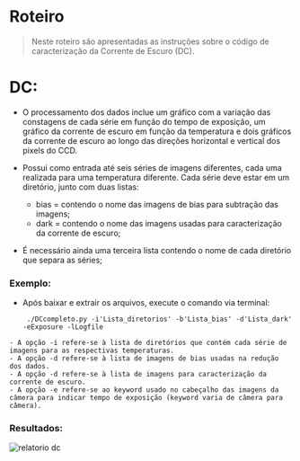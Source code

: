 # Roteiro
> Neste roteiro são apresentadas as instruções sobre o código de caracterização da Corrente de Escuro (DC).

# DC:
   - O processamento dos dados inclue um gráfico com a variação das constagens de cada série em função do tempo de exposição, um gráfico da corrente de escuro em função da temperatura e dois gráficos da corrente de escuro ao longo das direções horizontal e vertical dos pixels do CCD.
   - Possui como entrada até seis séries de imagens diferentes, cada uma realizada para uma temperatura diferente.
Cada série deve estar em um diretório, junto com duas listas: 

      - bias = contendo o nome das imagens de bias para subtração das imagens;
      - dark = contendo o nome das imagens usadas para caracterização da corrente de escuro;
   - É necessário ainda uma terceira lista contendo o nome de cada diretório que separa as séries;
   
### Exemplo:
   - Após baixar e extrair os arquivos, execute o comando via terminal:
   
          ./DCcompleto.py -i'Lista_diretorios' -b'Lista_bias' -d'Lista_dark' -eExposure -lLogfile
    
    - A opção -i refere-se à lista de diretórios que contém cada série de imagens para as respectivas temperaturas.
    - A opção -d refere-se à lista de imagens de bias usadas na redução dos dados.
    - A opção -d refere-se à lista de imagens para caracterização da corrente de escuro.
    - A opção -e refere-se ao keyword usado no cabeçalho das imagens da câmera para indicar tempo de exposição (keyword varia de câmera para câmera). 

### Resultados:
![relatorio dc](https://cloud.githubusercontent.com/assets/23655702/20596138/1e853c84-b224-11e6-8703-095d6ae7595b.png)
